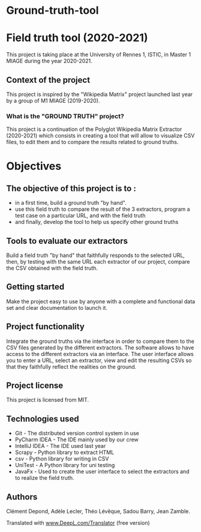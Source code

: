 # Ground-truth-tool
# Field truth tool (2020-2021)
This project is taking place at the University of Rennes 1, ISTIC, in Master 1 MIAGE during the year 2020-2021.

## Context of the project
This project is inspired by the "Wikipedia Matrix" project launched last year by a group of M1 MIAGE (2019-2020). 

### What is the "GROUND TRUTH" project?
This project is a continuation of the Polyglot Wikipedia Matrix Extractor (2020-2021) which consists in creating a tool that will allow to visualize CSV files, to edit them and to compare the results related to ground truths.


# Objectives
## The objective of this project is to :
- in a first time, build a ground truth "by hand".
- use this field truth to compare the result of the 3 extractors, 
program a test case on a particular URL, and with the field truth
- and finally, develop the tool to help us specify other ground truths

## Tools to evaluate our extractors
Build a field truth "by hand" that faithfully responds to the selected URL, then, by testing with the same URL each extractor of our project, compare the CSV obtained with the field truth.

## Getting started 
Make the project easy to use by anyone with a complete and functional data set and clear documentation to launch it.

## Project functionality
Integrate the ground truths via the interface in order to compare them to the CSV files generated by the different extractors.
The software allows to have access to the different extractors via an interface.
The user interface allows you to enter a URL, select an extractor, view and edit the resulting CSVs so that they faithfully reflect the realities on the ground. 

## Project license
This project is licensed from MIT.

## Technologies used
- Git - The distributed version control system in use
- PyCharm IDEA - The IDE mainly used by our crew
- IntelliJ IDEA - The IDE used last year
- Scrapy - Python library to extract HTML 
- csv - Python library for writing in CSV
- UniTest - A Python library for uni testing
- JavaFx - Used to create the user interface to select the extractors and to realize the field truth.

## Authors
Clément Depond, Adèle Lecler, Théo Lévêque, Sadou Barry, Jean Zamble.



Translated with www.DeepL.com/Translator (free version)
